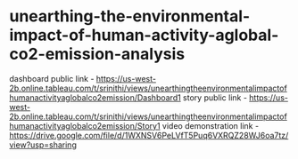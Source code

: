 # unearthing-the-environmental-impact-of-human-activity-aglobal-co2-emission-analysis
dashboard public link - https://us-west-2b.online.tableau.com/t/srinithi/views/unearthingtheenvironmentalimpactofhumanactivityaglobalco2emission/Dashboard1
story public link - https://us-west-2b.online.tableau.com/t/srinithi/views/unearthingtheenvironmentalimpactofhumanactivityaglobalco2emission/Story1
video demonstration link - https://drive.google.com/file/d/1WXNSV6PeLVfT5Puq6VXRQZ28WJ6oa7tz/view?usp=sharing
